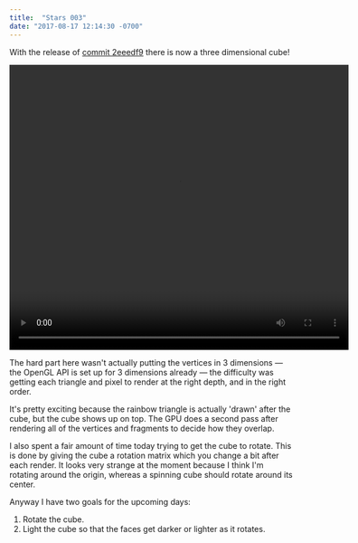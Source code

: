 ```yaml
---
title:  "Stars 003"
date: "2017-08-17 12:14:30 -0700"
---
```


With the release of
[commit 2eeedf9](https://gitlab.com/charlesetc/Stars/tree/2eeedf9c916958eee5d6aeeb0dbb0f94570fb17c)
there is now a three dimensional cube!

<video width="600" height="504" controls> <source src="/videos/stars-4.ogv" type='video/ogg; codecs="theora, vorbis"'> </video>

The hard part here wasn't actually putting the vertices in 3 dimensions —
the OpenGL API is set up for 3 dimensions already —
the difficulty was getting each triangle and pixel to render
at the right depth, and in the right order.

It's pretty exciting because the rainbow triangle is actually 'drawn' after
the cube, but the cube shows up on top. The GPU does a second pass after
rendering all of the vertices and fragments to decide how they overlap.

I also spent a fair amount of time today trying to get the cube to rotate.
This is done by giving the cube a rotation matrix which you change a bit after each render.
It looks very strange at the moment because I think I'm rotating around the origin, whereas
a spinning cube should rotate around its center.

Anyway I have two goals for the upcoming days:

1. Rotate the cube.
2. Light the cube so that the faces get darker or lighter as it rotates.

